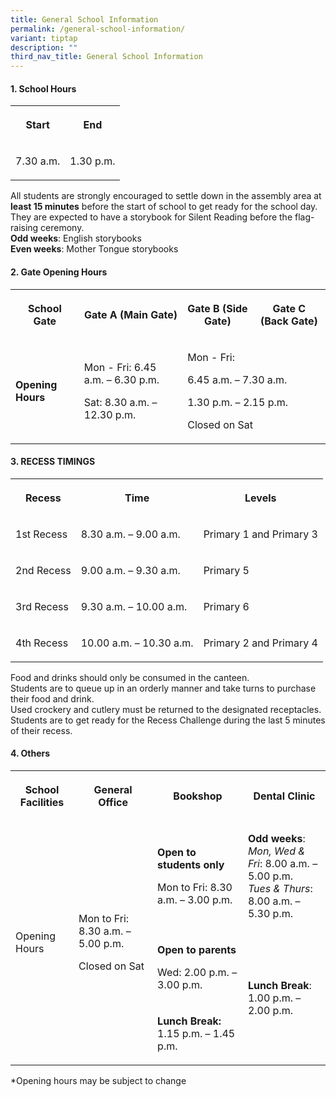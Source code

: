 ```yaml
---
title: General School Information
permalink: /general-school-information/
variant: tiptap
description: ""
third_nav_title: General School Information
---
```

<h4>1. School Hours</h4>
<table style="minWidth: 50px">
<colgroup>
<col>
<col>
</colgroup>
<tbody>
<tr>
<th rowspan="1" colspan="1">
<p>Start</p>
</th>
<th rowspan="1" colspan="1">
<p>End</p>
</th>
</tr>
<tr>
<td rowspan="1" colspan="1">
<p>7.30 a.m.</p>
</td>
<td rowspan="1" colspan="1">
<p>1.30 p.m.</p>
</td>
</tr>
</tbody>
</table>
<p>All students are strongly encouraged to settle down in the assembly area
at <strong>least 15 minutes</strong> before the start of school to get ready
for the school day. They are expected to have a storybook for Silent Reading
before the flag-raising ceremony.
<br><strong>Odd weeks</strong>: English storybooks
<br><strong>Even weeks</strong>: Mother Tongue storybooks</p>
<h4>2. Gate Opening Hours</h4>
<table style="minWidth: 100px">
<colgroup>
<col>
<col>
<col>
<col>
</colgroup>
<tbody>
<tr>
<th rowspan="1" colspan="1">
<p>School Gate</p>
</th>
<th rowspan="1" colspan="1">
<p>Gate A (Main Gate)</p>
</th>
<th rowspan="1" colspan="1">
<p>Gate B (Side Gate)</p>
</th>
<th rowspan="1" colspan="1">
<p>Gate C (Back Gate)</p>
</th>
</tr>
<tr>
<td rowspan="2" colspan="1">
<p><strong>Opening Hours</strong>
</p>
</td>
<td rowspan="2" colspan="1">
<p>Mon - Fri: 6.45 a.m. – 6.30 p.m.</p>
<p></p>
<p>Sat: 8.30 a.m. – 12.30 p.m.</p>
</td>
<td rowspan="2" colspan="2">
<p>Mon - Fri:</p>
<p>6.45 a.m. – 7.30 a.m.</p>
<p>1.30 p.m. – 2.15 p.m.</p>
<p>Closed on Sat</p>
</td>
</tr>
<tr></tr>
</tbody>
</table>
<h4>3. RECESS TIMINGS</h4>
<table style="minWidth: 75px">
<colgroup>
<col>
<col>
<col>
</colgroup>
<tbody>
<tr>
<th rowspan="1" colspan="1">
<p>Recess</p>
</th>
<th rowspan="1" colspan="1">
<p>Time</p>
</th>
<th rowspan="1" colspan="1">
<p>Levels</p>
</th>
</tr>
<tr>
<td rowspan="1" colspan="1">
<p>1st Recess</p>
</td>
<td rowspan="1" colspan="1">
<p>8.30 a.m. – 9.00 a.m.</p>
</td>
<td rowspan="1" colspan="1">
<p>Primary 1 and Primary 3</p>
</td>
</tr>
<tr>
<td rowspan="1" colspan="1">
<p>2nd Recess</p>
</td>
<td rowspan="1" colspan="1">
<p>9.00 a.m. – 9.30 a.m.</p>
</td>
<td rowspan="1" colspan="1">
<p>Primary 5</p>
</td>
</tr>
<tr>
<td rowspan="1" colspan="1">
<p>3rd Recess</p>
</td>
<td rowspan="1" colspan="1">
<p>9.30 a.m. – 10.00 a.m.</p>
</td>
<td rowspan="1" colspan="1">
<p>Primary 6</p>
</td>
</tr>
<tr>
<td rowspan="1" colspan="1">
<p>4th Recess</p>
</td>
<td rowspan="1" colspan="1">
<p>10.00 a.m. – 10.30 a.m.</p>
</td>
<td rowspan="1" colspan="1">
<p>Primary 2 and Primary 4</p>
</td>
</tr>
</tbody>
</table>
<p>Food and drinks should only be consumed in the canteen.
<br>Students are to queue up in an orderly manner and take turns to purchase
their food and drink.
<br>Used crockery and cutlery must be returned to the designated receptacles.
<br>Students are to get ready for the Recess Challenge during the last 5 minutes
of their recess.</p>
<h4>4. Others</h4>
<table style="minWidth: 100px">
<colgroup>
<col>
<col>
<col>
<col>
</colgroup>
<tbody>
<tr>
<th rowspan="1" colspan="1">
<p>School Facilities</p>
</th>
<th rowspan="1" colspan="1">
<p>General Office</p>
</th>
<th rowspan="1" colspan="1">
<p>Bookshop</p>
</th>
<th rowspan="1" colspan="1">
<p>Dental Clinic</p>
</th>
</tr>
<tr>
<td rowspan="3" colspan="1">
<p>Opening Hours</p>
</td>
<td rowspan="3" colspan="1">
<p>Mon to Fri: 8.30 a.m. – 5.00 p.m.</p>
<p>Closed on Sat</p>
</td>
<td rowspan="1" colspan="1">
<p><strong>Open to students only</strong>
</p>
<p>Mon to Fri: 8.30 a.m. – 3.00 p.m.</p>
</td>
<td rowspan="1" colspan="1">
<p><strong>Odd weeks</strong>:
<br><em>Mon, Wed &amp; Fri</em>: 8.00 a.m. – 5.00 p.m.
<br><em>Tues &amp; Thurs</em>: 8.00 a.m. – 5.30 p.m.</p>
</td>
</tr>
<tr>
<td rowspan="1" colspan="1">
<p><strong>Open to parents</strong>
</p>
<p>Wed: 2.00 p.m. – 3.00 p.m.</p>
</td>
<td rowspan="2" colspan="1">
<p><strong>Lunch Break</strong>: 1.00 p.m. – 2.00 p.m.</p>
</td>
</tr>
<tr>
<td rowspan="1" colspan="1">
<p><strong>Lunch Break:</strong> 1.15 p.m. – 1.45 p.m.</p>
</td>
</tr>
</tbody>
</table>
<p>*Opening hours may be subject to change</p>